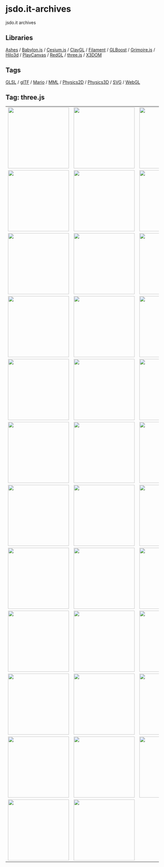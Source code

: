 # jsdo.it-archives
jsdo.it archives

## Libraries

[Ashes](../ashes) / [Babylon.js](../babylon.js) / [Cesium.js](../cesium.js) / [ClayGL](../claygl) / [Filament](../filament) / [GLBoost](../glboost)  / [Grimoire.js](../grimoire.js) / [Hilo3d](../hilo3d) / [PlayCanvas](../playcanvas) / [RedGL](../redgl) / [three.js](../three.js) / [X3DOM](../x3dom)

## Tags

[GLSL](../glsl) / [glTF](../gltf) / [Mario](../mario) / [MML](../mml) / [Physics2D](../physics2d) / [Physics3D](../physics3d) / [SVG](../svg) / [WebGL](../webgl)

## Tag: three.js

<table>
<tr>
<td><a href="https://cx20.github.io/jsdo.it-archives/cx20/yCyD" alt="[WebGL] three.js を試してみるテスト（BufferGeometry編）"><img src="https://cx20.github.io/jsdo.it-archives/screenshot/yCyD.jpg" width="200" height="200"></a></td>
<td><a href="https://cx20.github.io/jsdo.it-archives/cx20/vryW" alt="[WebGL] three.js を試してみるテスト（BufferGeometry編）（その２）"><img src="https://cx20.github.io/jsdo.it-archives/screenshot/vryW.jpg" width="200" height="200"></a></td>
<td><a href="https://cx20.github.io/jsdo.it-archives/cx20/yv6Z" alt="[WebGL] three.js を試してみるテスト（BufferGeometry編）（その３）"><img src="https://cx20.github.io/jsdo.it-archives/screenshot/yv6Z.jpg" width="200" height="200"></a></td>
<td><a href="https://cx20.github.io/jsdo.it-archives/cx20/2XDY" alt="[WebGL] three.js を試してみるテスト（BufferGeometry編）（その４）"><img src="https://cx20.github.io/jsdo.it-archives/screenshot/2XDY.jpg" width="200" height="200"></a></td>
</tr>
<tr>
<td><a href="https://cx20.github.io/jsdo.it-archives/cx20/0Gs9" alt="[WebGL] three.js を試してみるテスト（InstancedBuffer編）"><img src="https://cx20.github.io/jsdo.it-archives/screenshot/0Gs9.jpg" width="200" height="200"></a></td>
<td><a href="https://cx20.github.io/jsdo.it-archives/cx20/SdG0" alt="[WebGL] three.js を試してみるテスト（InstancedBuffer編）（その２）"><img src="https://cx20.github.io/jsdo.it-archives/screenshot/SdG0.jpg" width="200" height="200"></a></td>
<td><a href="https://cx20.github.io/jsdo.it-archives/cx20/GXkN" alt="[WebGL] three.js を試してみるテスト（InstancedBuffer編）（その２改）"><img src="https://cx20.github.io/jsdo.it-archives/screenshot/GXkN.jpg" width="200" height="200"></a></td>
<td><a href="https://cx20.github.io/jsdo.it-archives/cx20/qCj1" alt="[WebGL] three.js を試してみるテスト（InstancedBuffer編）（その３）"><img src="https://cx20.github.io/jsdo.it-archives/screenshot/qCj1.jpg" width="200" height="200"></a></td>
</tr>
<tr>
<td><a href="https://cx20.github.io/jsdo.it-archives/cx20/gMdU" alt="[WebGL] three.js で glTF 2.0形式のデータを表示してみるテスト"><img src="https://cx20.github.io/jsdo.it-archives/screenshot/gMdU.jpg" width="200" height="200"></a></td>
<td><a href="https://cx20.github.io/jsdo.it-archives/cx20/K0k6" alt="[WebGL] three.js で glTF 2.0形式のデータを表示してみるテスト（その２）"><img src="https://cx20.github.io/jsdo.it-archives/screenshot/K0k6.jpg" width="200" height="200"></a></td>
<td><a href="https://cx20.github.io/jsdo.it-archives/cx20/6vRt" alt="[WebGL] three.js で glTF 2.0形式のデータを表示してみるテスト（その３改）（修正後）"><img src="https://cx20.github.io/jsdo.it-archives/screenshot/6vRt.jpg" width="200" height="200"></a></td>
<td><a href="https://cx20.github.io/jsdo.it-archives/cx20/waIx" alt="[WebGL] three.js で glTF 2.0形式のデータを表示してみるテスト（その４）"><img src="https://cx20.github.io/jsdo.it-archives/screenshot/waIx.jpg" width="200" height="200"></a></td>
</tr>
<tr>
<td><a href="https://cx20.github.io/jsdo.it-archives/cx20/ahsW" alt="[WebGL] three.js で glTF 2.0形式のデータを表示してみるテスト（その５）"><img src="https://cx20.github.io/jsdo.it-archives/screenshot/ahsW.jpg" width="200" height="200"></a></td>
<td><a href="https://cx20.github.io/jsdo.it-archives/cx20/SMjx" alt="[WebGL] three.js で glTF 2.0形式のデータを表示してみるテスト（その６）"><img src="https://cx20.github.io/jsdo.it-archives/screenshot/SMjx.jpg" width="200" height="200"></a></td>
<td><a href="https://cx20.github.io/jsdo.it-archives/cx20/4r5U" alt="[WebGL] three.js で glTF 2.0形式のデータを表示してみるテスト（その６改2）"><img src="https://cx20.github.io/jsdo.it-archives/screenshot/4r5U.jpg" width="200" height="200"></a></td>
<td><a href="https://cx20.github.io/jsdo.it-archives/cx20/qugw" alt="[WebGL] three.js で glTF 2.0形式のデータを表示してみるテスト（その８）"><img src="https://cx20.github.io/jsdo.it-archives/screenshot/qugw.jpg" width="200" height="200"></a></td>
</tr>
<tr>
<td><a href="https://cx20.github.io/jsdo.it-archives/cx20/Cnr2" alt="[WebGL] three.js で glTF 2.0形式のデータを表示してみるテスト（その８改）"><img src="https://cx20.github.io/jsdo.it-archives/screenshot/Cnr2.jpg" width="200" height="200"></a></td>
<td><a href="https://cx20.github.io/jsdo.it-archives/cx20/EJ3c" alt="[WebGL] three.js で glTF 2.0形式のデータを表示してみるテスト（その９改2）（調整中）"><img src="https://cx20.github.io/jsdo.it-archives/screenshot/EJ3c.jpg" width="200" height="200"></a></td>
<td><a href="https://cx20.github.io/jsdo.it-archives/cx20/mrOD" alt="[WebGL] three.js で glTF 2.0形式のデータを表示してみるテスト（その１０）（調整中）"><img src="https://cx20.github.io/jsdo.it-archives/screenshot/mrOD.jpg" width="200" height="200"></a></td>
<td><a href="https://cx20.github.io/jsdo.it-archives/cx20/UqP9" alt="[WebGL] three.js で glTF 2.0形式のデータを表示してみるテスト（その１１）（調整中）"><img src="https://cx20.github.io/jsdo.it-archives/screenshot/UqP9.jpg" width="200" height="200"></a></td>
</tr>
<tr>
<td><a href="https://cx20.github.io/jsdo.it-archives/cx20/abdM" alt="[WebGL] three.js で glTF 2.0形式のデータを表示してみるテスト（その１２）（調整中）"><img src="https://cx20.github.io/jsdo.it-archives/screenshot/abdM.jpg" width="200" height="200"></a></td>
<td><a href="https://cx20.github.io/jsdo.it-archives/cx20/Wrcg" alt="[WebGL] three.js で glTF 2.0形式のデータを表示してみるテスト（その１３）（調整中）"><img src="https://cx20.github.io/jsdo.it-archives/screenshot/Wrcg.jpg" width="200" height="200"></a></td>
<td><a href="https://cx20.github.io/jsdo.it-archives/cx20/0kU1" alt="[WebGL] three.js で glTF 2.0形式のデータを表示してみるテスト（その１４）（調整中）"><img src="https://cx20.github.io/jsdo.it-archives/screenshot/0kU1.jpg" width="200" height="200"></a></td>
<td><a href="https://cx20.github.io/jsdo.it-archives/cx20/IviI" alt="[WebGL] three.js で glTF 2.0形式のデータを表示してみるテスト（その１５）（調整中）"><img src="https://cx20.github.io/jsdo.it-archives/screenshot/IviI.jpg" width="200" height="200"></a></td>
</tr>
<tr>
<td><a href="https://cx20.github.io/jsdo.it-archives/cx20/SdDr" alt="[WebGL] three.js で glTF 2.0形式のデータを表示してみるテスト（その１６）（調整中）"><img src="https://cx20.github.io/jsdo.it-archives/screenshot/SdDr.jpg" width="200" height="200"></a></td>
<td><a href="https://cx20.github.io/jsdo.it-archives/cx20/YbBj" alt="[WebGL] three.js で glTF 2.0形式のデータを表示してみるテスト（その１７）（調整中）"><img src="https://cx20.github.io/jsdo.it-archives/screenshot/YbBj.jpg" width="200" height="200"></a></td>
<td><a href="https://cx20.github.io/jsdo.it-archives/cx20/CJd3" alt="[WebGL] three.js で glTF 2.0形式のデータを表示してみるテスト（その１８）（調整中）"><img src="https://cx20.github.io/jsdo.it-archives/screenshot/CJd3.jpg" width="200" height="200"></a></td>
<td><a href="https://cx20.github.io/jsdo.it-archives/cx20/84wX" alt="[WebGL] three.js で glTF 2.0形式のデータを表示してみるテスト（その１９）（調整中）"><img src="https://cx20.github.io/jsdo.it-archives/screenshot/84wX.jpg" width="200" height="200"></a></td>
</tr>
<tr>
<td><a href="https://cx20.github.io/jsdo.it-archives/cx20/gykb" alt="[WebGL] three.js で glTF 2.0形式のデータを表示してみるテスト（その２０）（調整中）"><img src="https://cx20.github.io/jsdo.it-archives/screenshot/gykb.jpg" width="200" height="200"></a></td>
<td><a href="https://cx20.github.io/jsdo.it-archives/cx20/aq1x" alt="[WebGL] three.js で glTF 2.0形式のデータを表示してみるテスト（その２１）（調整中）"><img src="https://cx20.github.io/jsdo.it-archives/screenshot/aq1x.jpg" width="200" height="200"></a></td>
<td><a href="https://cx20.github.io/jsdo.it-archives/cx20/gtTA" alt="[WebGL] three.js で glTF 2.0形式のデータを表示してみるテスト（その２２）（調整中）"><img src="https://cx20.github.io/jsdo.it-archives/screenshot/gtTA.jpg" width="200" height="200"></a></td>
<td><a href="https://cx20.github.io/jsdo.it-archives/cx20/mvgp" alt="[WebGL] three.jsで PBR を試してみるテスト（glTF編）（調整中）"><img src="https://cx20.github.io/jsdo.it-archives/screenshot/mvgp.jpg" width="200" height="200"></a></td>
</tr>
<tr>
<td><a href="https://cx20.github.io/jsdo.it-archives/cx20/78Dn" alt="Three.js で地球を表示させてみるテスト"><img src="https://cx20.github.io/jsdo.it-archives/screenshot/78Dn.jpg" width="200" height="200"></a></td>
<td><a href="https://cx20.github.io/jsdo.it-archives/cx20/vcVy" alt="Three.js で月を表示させてみるテスト"><img src="https://cx20.github.io/jsdo.it-archives/screenshot/vcVy.jpg" width="200" height="200"></a></td>
<td><a href="https://cx20.github.io/jsdo.it-archives/cx20/AFvB" alt="Three.js で火星を表示させてみるテスト"><img src="https://cx20.github.io/jsdo.it-archives/screenshot/AFvB.jpg" width="200" height="200"></a></td>
<td><a href="https://cx20.github.io/jsdo.it-archives/cx20/OKaP" alt="Three.js で火星をテラフォーミングしてみるテスト"><img src="https://cx20.github.io/jsdo.it-archives/screenshot/OKaP.jpg" width="200" height="200"></a></td>
</tr>
<tr>
<td><a href="https://cx20.github.io/jsdo.it-archives/cx20/WVby" alt="Three.js で金星を表示させてみるテスト"><img src="https://cx20.github.io/jsdo.it-archives/screenshot/WVby.jpg" width="200" height="200"></a></td>
<td><a href="https://cx20.github.io/jsdo.it-archives/cx20/k68D" alt="Three.js で木星を表示させてみるテスト"><img src="https://cx20.github.io/jsdo.it-archives/screenshot/k68D.jpg" width="200" height="200"></a></td>
<td><a href="https://cx20.github.io/jsdo.it-archives/cx20/0h13" alt="Three.js で木星を表示させてみるテスト（その２）"><img src="https://cx20.github.io/jsdo.it-archives/screenshot/0h13.jpg" width="200" height="200"></a></td>
<td><a href="https://cx20.github.io/jsdo.it-archives/cx20/KavT" alt="Three.js でイオの内部構造を表示させてみるテスト（改）"><img src="https://cx20.github.io/jsdo.it-archives/screenshot/KavT.jpg" width="200" height="200"></a></td>
</tr>
<tr>
<td><a href="https://cx20.github.io/jsdo.it-archives/cx20/Aw5C" alt="Three.js でエウロパの内部構造を表示させてみるテスト"><img src="https://cx20.github.io/jsdo.it-archives/screenshot/Aw5C.jpg" width="200" height="200"></a></td>
<td><a href="https://cx20.github.io/jsdo.it-archives/cx20/ensQ" alt="Three.js で太陽を表示させてみるテスト"><img src="https://cx20.github.io/jsdo.it-archives/screenshot/ensQ.jpg" width="200" height="200"></a></td>
<td><a href="https://cx20.github.io/jsdo.it-archives/cx20/APid" alt="Three.js で太陽を表示させてみるテスト（その２）"><img src="https://cx20.github.io/jsdo.it-archives/screenshot/APid.jpg" width="200" height="200"></a></td>
<td><a href="https://cx20.github.io/jsdo.it-archives/cx20/qzhR" alt="Three.js でグランドキャニオンを表示させてみるテスト"><img src="https://cx20.github.io/jsdo.it-archives/screenshot/qzhR.jpg" width="200" height="200"></a></td>
</tr>
<tr>
<td><a href="https://cx20.github.io/jsdo.it-archives/cx20/u4aV" alt="Three.js で月のクレーターを表示させてみるテスト"><img src="https://cx20.github.io/jsdo.it-archives/screenshot/u4aV.jpg" width="200" height="200"></a></td>
<td><a href="https://cx20.github.io/jsdo.it-archives/cx20/gsO2" alt="月のクレーターにボールを落下させてみるテスト"><img src="https://cx20.github.io/jsdo.it-archives/screenshot/gsO2.jpg" width="200" height="200"></a></td>
<td></td>
<td></td>
</tr>
</table>
